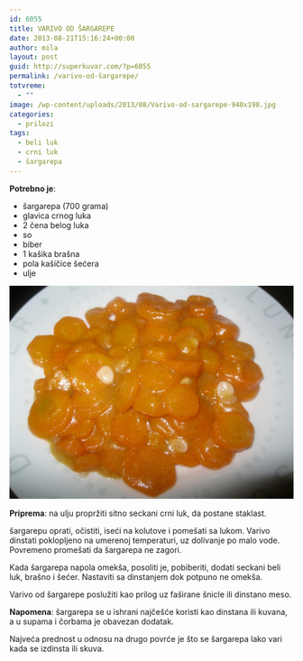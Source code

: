 ```yaml
---
id: 6055
title: VARIVO OD ŠARGAREPE
date: 2013-08-21T15:16:24+00:00
author: mila
layout: post
guid: http://superkuvar.com/?p=6055
permalink: /varivo-od-šargarepe/
totvreme:
  - ""
image: /wp-content/uploads/2013/08/Varivo-od-sargarepe-940x198.jpg
categories:
  - prilozi
tags:
  - beli luk
  - crni luk
  - šargarepa
---
```

**Potrebno je**:

  * šargarepa (700 grama)
  * glavica crnog luka
  * 2 čena belog luka
  * so
  * biber
  * 1 kašika brašna
  * pola kašičice šećera
  * ulje

![Varivo od sargarepe](/wp-content/uploads/2013/08/Varivo-od-sargarepe-1024x768.jpg)

**Priprema**: na ulju propržiti sitno seckani crni luk, da postane staklast.

šargarepu oprati, očistiti, iseći na kolutove i pomešati sa lukom. Varivo dinstati poklopljeno na umerenoj temperaturi, uz dolivanje po malo vode. Povremeno promešati da šargarepa ne zagori.

Kada šargarepa napola omekša, posoliti je, pobiberiti, dodati seckani beli luk, brašno i šećer. Nastaviti sa dinstanjem dok potpuno ne omekša.

Varivo od šargarepe poslužiti kao prilog uz faširane šnicle ili dinstano meso.

**Napomena**:   šargarepa se u ishrani najčešće koristi kao dinstana ili kuvana, a u supama i čorbama je obavezan dodatak.

Najveća prednost u odnosu na drugo povrće je što se šargarepa lako vari kada se izdinsta ili skuva.